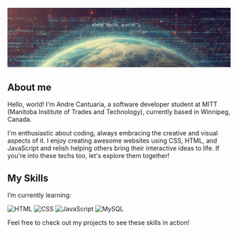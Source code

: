 ![](./assets/img-header-hello-world.png)

## About me

Hello, world! I'm Andre Cantuaria, a software developer student at MITT (Manitoba Institute of 
Trades and Technology), currently based in Winnipeg, Canada.

I'm enthusiastic about coding, always embracing the creative and visual aspects of it. 
I enjoy creating awesome websites using CSS, HTML, and JavaScript and relish helping others
bring their interactive ideas to life. If you're into these techs too, let's explore them together!

## My Skills

I’m currently learning:

![HTML](https://img.shields.io/badge/HTML-Web-00ced1)
![CSS](https://img.shields.io/badge/CSS-Web-00ced1)
![JavaScript](https://img.shields.io/badge/JavaScript-Code-00ced1)
![MySQL](https://img.shields.io/badge/MySQL-DB-00ced1)

Feel free to check out my projects to see these skills in action!

##

<!--
**andrecantuaria/andrecantuaria** is a ✨ _special_ ✨ repository because its `README.md` (this file) appears on your GitHub profile.

Here are some ideas to get you started:

- 🔭 I’m currently working on ...
- 🌱 I’m currently learning ...
- 👯 I’m looking to collaborate on ...
- 🤔 I’m looking for help with ...
- 💬 Ask me about ...
- 📫 How to reach me: ...
- 😄 Pronouns: ...
- ⚡ Fun fact: ...
-->
